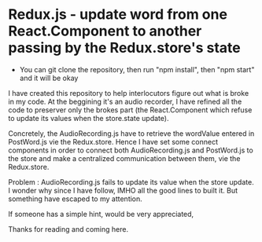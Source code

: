 # Redux.js - update word from one React.Component to another passing by the Redux.store's state

* You can git clone the repository, then run "npm install", then "npm start" and it will be okay 

I have created this repository to help interlocutors figure out what is broke in my code. At the beggining it's an audio recorder, I have refined all the code to preserver only the brokes part (the React.Component which refuse to update its values when the store.state update).

Concretely, the AudioRecording.js have to retrieve the wordValue entered in PostWord.js vie the Redux.store. Hence I have set some connect components in order to connect both AudioRecording.js and PostWord.js to the store and make a centralized communication between them, vie the Redux.store.

Problem : AudioRecording.js fails to update its value when the store update. I wonder why since I have follow, IMHO all the good lines to built it. But something have escaped to my attention.

If someone has a simple hint, would be very appreciated,

Thanks for reading and coming here.
